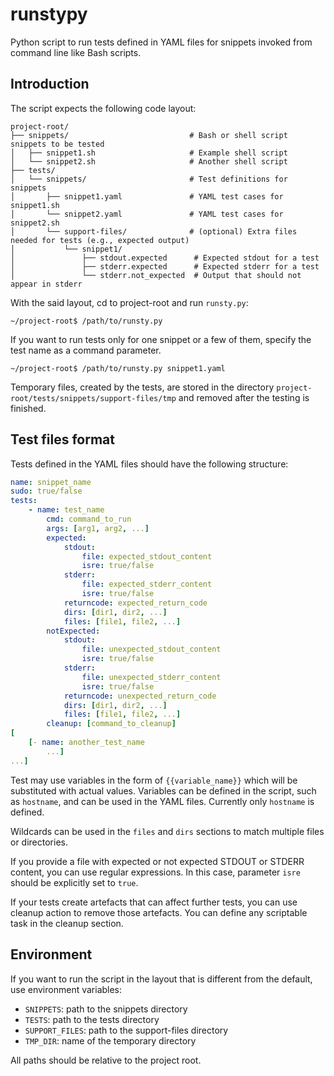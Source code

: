 # runstypy
Python script to run tests defined in YAML files for snippets invoked from command line like Bash scripts.

## Introduction

The script expects the following code layout:

```
project-root/
├── snippets/                           # Bash or shell script snippets to be tested
│   ├── snippet1.sh                     # Example shell script
│   └── snippet2.sh                     # Another shell script
├── tests/
│   └── snippets/                       # Test definitions for snippets
│       ├── snippet1.yaml               # YAML test cases for snippet1.sh
│       └── snippet2.yaml               # YAML test cases for snippet2.sh
│       └── support-files/              # (optional) Extra files needed for tests (e.g., expected output)
│           └── snippet1/
│               ├── stdout.expected      # Expected stdout for a test
│               ├── stderr.expected      # Expected stderr for a test
│               └── stderr.not_expected  # Output that should not appear in stderr
```
With the said layout, cd to project-root and run `runsty.py`:

```
~/project-root$ /path/to/runsty.py
```

If you want to run tests only for one snippet or a few of them, specify the test name as a command parameter.

```
~/project-root$ /path/to/runsty.py snippet1.yaml
```

Temporary files, created by the tests, are stored in the directory `project-root/tests/snippets/support-files/tmp` and removed after the testing is finished.

## Test files format

Tests defined in the YAML files should have the following structure:

```yaml
name: snippet_name
sudo: true/false
tests:
    - name: test_name
        cmd: command_to_run
        args: [arg1, arg2, ...]
        expected:
            stdout: 
                file: expected_stdout_content
                isre: true/false
            stderr: 
                file: expected_stderr_content
                isre: true/false
            returncode: expected_return_code
            dirs: [dir1, dir2, ...]
            files: [file1, file2, ...]
        notExpected:
            stdout: 
                file: unexpected_stdout_content
                isre: true/false
            stderr: 
                file: unexpected_stderr_content
                isre: true/false
            returncode: unexpected_return_code
            dirs: [dir1, dir2, ...]
            files: [file1, file2, ...]
        cleanup: [command_to_cleanup]
[ 
    [- name: another_test_name
        ...]
...]
```

Test may use variables in the form of `{{variable_name}}` which will be substituted with actual values.
Variables can be defined in the script, such as `hostname`, and can be used in the YAML files. Currently only `hostname` is defined.

Wildcards can be used in the `files` and `dirs` sections to match multiple files or directories.

If you provide a file with expected or not expected STDOUT or STDERR content, you can use regular expressions. In this case, parameter `isre` should be explicitly set to `true`.

If your tests create artefacts that can affect further tests, you can use cleanup action to remove those artefacts. You can define any scriptable task in the cleanup section.

## Environment

If you want to run the script in the layout that is different from the default, use environment variables:

- `SNIPPETS`: path to the snippets directory
- `TESTS`: path to the tests directory
- `SUPPORT_FILES`: path to the support-files directory
- `TMP_DIR`: name of the temporary directory

All paths should be relative to the project root.